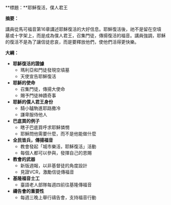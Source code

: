 **標題：**耶穌復活，僕人君王

**摘要：**

講員從馬可福音第16章講述耶穌復活的大好信息。耶穌復活後，祂不是留在空墳墓或十字架上，而是成為僕人君王，召集門徒，傳揚復活的福音。講員強調，耶穌的復活不是為了讓信徒悲哀，而是要釋放他們，使他們活得更快樂。

**大綱：**

* **耶穌復活的證據**
    * 瑪利亞和門徒發現空墳墓
    * 天使宣告耶穌復活
* **耶穌的使命**
    * 召集門徒，傳揚大使命
    * 賜予門徒神蹟奇事
* **耶穌的僕人君王身份**
    * 騎小驢駒進耶路撒冷
    * 謙卑服侍他人
* **巴底買的例子**
    * 瞎子巴底買呼求耶穌憐憫
    * 耶穌問他需要什麼，而不是他能做什麼
* **全民皆兵，傳揚福音**
    * 教會發起「城市樂活，耶穌復活」活動
    * 每個人都可以參與，發揮自己的恩賜
* **教會的武器**
    * 新版週報，以非基督徒的角度設計
    * 見證VCR，激勵信徒傳福音
* **基隆福音士工**
    * 臺語老人部隊每週四前往基隆傳福音
* **禱告會的重要性**
    * 每週三晚上舉行禱告會，支持福音行動